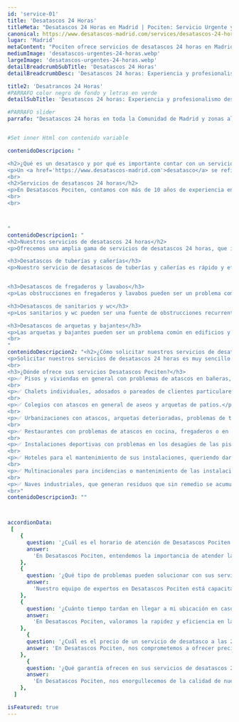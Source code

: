 ```yaml
---
id: 'service-01'
title: 'Desatascos 24 Horas'
titleMeta: "Desatascos 24 Horas en Madrid | Pociten: Servicio Urgente y Eficaz "
canonical: https://www.desatascos-madrid.com/services/desatascos-24-horas
lugar: 'Madrid'
metaContent: "Pociten ofrece servicios de desatascos 24 horas en Madrid. Respuesta urgente y eficaz a emergencias. Tu solución de confianza. Llámanos al 647 376 782"
mediumImage: 'desatascos-urgentes-24-horas.webp'
largeImage: 'desatascos-urgentes-24-horas.webp'
detailBreadcrumbSubTitle: 'Desatascos 24 Horas'
detailBreadcrumbDesc: 'Desatascos 24 horas: Experiencia y profesionalismo desde Desatascos Pociten'

title2: 'Desatrancos 24 Horas'
#PARRAFO color negro de fondo y letras en verde
detailSubTitle: 'Desatascos 24 horas: Experiencia y profesionalismo desde Desatascos Pociten'

#PARRAFO slider
parrafo: "Desatascos 24 horas en toda la Comunidad de Madrid y zonas aledañas"


#Set inner Html con contenido variable

contenidoDescripcion: "

<h2>¿Qué es un desatasco y por qué es importante contar con un servicio de desatascos 24 horas?</h2>
<p>Un <a href='https://www.desatascos-madrid.com'>desatasco</a> se refiere a la eliminación de obstrucciones en las tuberías, que impiden el correcto flujo de agua y residuos. Cuando se presentan obstrucciones, el agua no puede fluir libremente, lo que puede provocar problemas como malos olores, filtraciones de agua, o incluso inundaciones. Es por eso que contar con un servicio de desatascos 24 horas es importante, ya que se pueden solucionar estas emergencias en cualquier momento del día o de la noche, evitando mayores problemas y gastos a largo plazo.</p>
<br>
<h2>Servicios de desatascos 24 horas</h2>
<p>En Desatascos Pociten, contamos con más de 10 años de experiencia en servicios de pocería y <a href='https://www.desatascos-madrid.com'>desatascos</a>. Nuestro equipo de profesionales altamente capacitados y experimentados están disponibles las 24 horas del día, los 365 días del año, para brindar servicios de alta calidad y satisfacer las necesidades de nuestros clientes. Además, utilizamos tecnología de punta y herramientas especializadas para realizar trabajos de desatascos de manera rápida y efectiva.</p>
<br>
<br>



"
contenidoDescripcion1: "
<h2>Nuestros servicios de desatascos 24 horas</h2>
<p>Ofrecemos una amplia gama de servicios de desatascos 24 horas, que incluyen:</p>

<h3>Desatascos de tuberías y cañerías</h3>
<p>Nuestro servicio de desatascos de tuberías y cañerías es rápido y efectivo, utilizando herramientas especializadas y tecnología avanzada para eliminar cualquier tipo de obstrucción en las tuberías.</p>


<h3>Desatascos de fregaderos y lavabos</h3>
<p>Las obstrucciones en fregaderos y lavabos pueden ser un problema común en hogares y negocios. En Desatascos Pociten, contamos con herramientas y técnicas especiales para eliminar cualquier obstrucción en estos dispositivos.</p>

<h3>Desatascos de sanitarios y wc</h3>
<p>Los sanitarios y wc pueden ser una fuente de obstrucciones recurrentes. Contamos con técnicas especializadas para eliminar cualquier obstrucción en estos dispositivos, evitando problemas a largo plazo.</p>

<h3>Desatascos de arquetas y bajantes</h3>
<p>Las arquetas y bajantes pueden ser un problema común en edificios y condominios. En Desatascos Pociten, contamos con herramientas especializadas y personal capacitado para solucionar estos problemas de manera efectiva y rápida.</p>
<br>
"
contenidoDescripcion2: "<h2>¿Cómo solicitar nuestros servicios de desatascos 24 horas?</h2>
<p>Solicitar nuestros servicios de desatascos 24 horas es muy sencillo. Simplemente contáctenos a través de nuestra página web o vía telefónica pulsando el boton de 24 ghoras que hay en esta página o sobre los números de teléfono de la cabecera, y nuestro equipo de profesionales altamente capacitados estará listo para brindarle asistencia inmediata en cualquier momento del día o de la noche</p>
<br>
<h3>¿Dónde ofrece sus servicios Desatascos Pociten?</h3>
<p>✅ Pisos y viviendas en general con problemas de atascos en bañeras, fregaderos o inodoros.</p>
<br>
<p>✅ Chalets individuales, adosados o pareados de clientes particulares en general con problemas de atascos en arquetas de hojas o tierra.</p>
<br>
<p>✅ Colegios con atascos en general de aseos y arquetas de patios.</p>
<br>
<p>✅ Urbanizaciones con atascos, arquetas deterioradas, problemas de tuberías o bajantes.</p>
<br>
<p>✅ Restaurantes con problemas de atascos en cocina, fregaderos o en los aseos de los clientes.</p>
<br>
<p>✅ Instalaciones deportivas con problemas en los desagües de las piscina o vaciado de arquetas en los vestuarios.</p>
<br>
<p>✅ Hoteles para el mantenimiento de sus instalaciones, queriendo dar siempre el mejor servicio a sus huéspedes.</p>
<br>
<p>✅ Multinacionales para incidencias o mantenimiento de las instalaciones distribuidas en sus oficinas.</p>
<br>
<p>✅ Naves industriales, que generan residuos que sin remedio se acumulan en sus arquetas produciendo atrancos.</p>
<br>"
contenidoDescripcion3: ""



accordionData:
 [
    {
      question: '¿Cuál es el horario de atención de Desatascos Pociten para servicios de desatascos?',
      answer:
        'En Desatascos Pociten, entendemos la importancia de atender las emergencias de nuestros clientes de manera rápida y eficiente. Por eso, ofrecemos servicios de desatascos 24 horas al día, los 365 días del año.',
    },
    {
      question: '¿Qué tipo de problemas pueden solucionar con sus servicios de desatascos 24 horas?',
      answer:
        'Nuestro equipo de expertos en Desatascos Pociten está capacitado para resolver una amplia variedad de situaciones, desde atascos en tuberías domésticas hasta obstrucciones en redes de alcantarillado. Estamos disponibles las 24 horas para atender cualquier urgencia.',
    },
    {
      question: '¿Cuánto tiempo tardan en llegar a mi ubicación en caso de una emergencia de desatasco?',
      answer:
        'En Desatascos Pociten, valoramos la rapidez y eficiencia en la atención al cliente. Nuestros técnicos están distribuidos estratégicamente para garantizar una respuesta rápida en caso de urgencias de desatascos 24 horas. El tiempo de llegada puede variar según la distancia y el tráfico, pero nos esforzamos por llegar a su ubicación en el menor tiempo posible',
    },
      {
      question: '¿Cuál es el precio de un servicio de desatasco a las 2 de la mañana?',
      answer: 'En Desatascos Pociten, nos comprometemos a ofrecer precios justos y transparentes para nuestros servicios de desatascos 24 horas. El costo puede variar según la complejidad del problema y el tipo de servicio requerido. Le recomendamos que se ponga en contacto con nuestro equipo de atención al cliente, quienes estarán encantados de proporcionarle un presupuesto detallado y personalizado.'
    },
      {
      question: '¿Qué garantía ofrecen en sus servicios de desatascos 24 horas?',
      answer:
        'En Desatascos Pociten, nos enorgullecemos de la calidad de nuestro trabajo y la satisfacción del cliente es nuestra prioridad. Por eso, ofrecemos una garantía en todos nuestros servicios de desatascos 24 horas. Si experimenta algún problema relacionado con el servicio que hemos realizado, no dude en ponerse en contacto con nuestro equipo de atención al cliente para que podamos resolverlo de inmediato.',
    },
  ]

isFeatured: true
---
```


